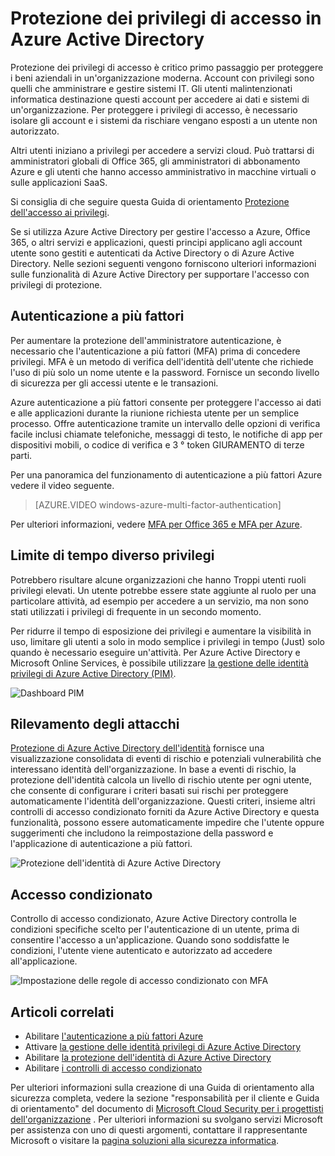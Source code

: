 <properties
    pageTitle="Protezione dei privilegi di accesso in Azure Active Directory | Microsoft Azure"
    description="Un argomento che illustra gli approcci per la protezione dei privilegi di accesso in Azure, Azure Active Directory e Microsoft Online Services."
    services="active-directory"
    documentationCenter=""
    authors="kgremban"
    manager="femila"
    editor="mwahl"/>

<tags
    ms.service="active-directory"
    ms.workload="identity"
    ms.tgt_pltfrm="na"
    ms.devlang="na"
    ms.topic="article"
    ms.date="10/26/2016"
    ms.author="kgremban"/>


# <a name="securing-privileged-access-in-azure-ad"></a>Protezione dei privilegi di accesso in Azure Active Directory

Protezione dei privilegi di accesso è critico primo passaggio per proteggere i beni aziendali in un'organizzazione moderna. Account con privilegi sono quelli che amministrare e gestire sistemi IT. Gli utenti malintenzionati informatica destinazione questi account per accedere ai dati e sistemi di un'organizzazione. Per proteggere i privilegi di accesso, è necessario isolare gli account e i sistemi da rischiare vengano esposti a un utente non autorizzato.

Altri utenti iniziano a privilegi per accedere a servizi cloud. Può trattarsi di amministratori globali di Office 365, gli amministratori di abbonamento Azure e gli utenti che hanno accesso amministrativo in macchine virtuali o sulle applicazioni SaaS.

Si consiglia di che seguire questa Guida di orientamento [Protezione dell'accesso ai privilegi](https://technet.microsoft.com/library/mt631194.aspx).

Se si utilizza Azure Active Directory per gestire l'accesso a Azure, Office 365, o altri servizi e applicazioni, questi principi applicano agli account utente sono gestiti e autenticati da Active Directory o di Azure Active Directory. Nelle sezioni seguenti vengono forniscono ulteriori informazioni sulle funzionalità di Azure Active Directory per supportare l'accesso con privilegi di protezione.

## <a name="multi-factor-authentication"></a>Autenticazione a più fattori

Per aumentare la protezione dell'amministratore autenticazione, è necessario che l'autenticazione a più fattori (MFA) prima di concedere privilegi. MFA è un metodo di verifica dell'identità dell'utente che richiede l'uso di più solo un nome utente e la password. Fornisce un secondo livello di sicurezza per gli accessi utente e le transazioni.

Azure autenticazione a più fattori consente per proteggere l'accesso ai dati e alle applicazioni durante la riunione richiesta utente per un semplice processo. Offre autenticazione tramite un intervallo delle opzioni di verifica facile inclusi chiamate telefoniche, messaggi di testo, le notifiche di app per dispositivi mobili, o codice di verifica e 3 ° token GIURAMENTO di terze parti.

Per una panoramica del funzionamento di autenticazione a più fattori Azure vedere il video seguente.

>[AZURE.VIDEO windows-azure-multi-factor-authentication]

Per ulteriori informazioni, vedere [MFA per Office 365 e MFA per Azure](https://blogs.technet.microsoft.com/ad/2014/02/11/mfa-for-office-365-and-mfa-for-azure/).

## <a name="time-bound-privileges"></a>Limite di tempo diverso privilegi

Potrebbero risultare alcune organizzazioni che hanno Troppi utenti ruoli privilegi elevati. Un utente potrebbe essere state aggiunte al ruolo per una particolare attività, ad esempio per accedere a un servizio, ma non sono stati utilizzati i privilegi di frequente in un secondo momento.

Per ridurre il tempo di esposizione dei privilegi e aumentare la visibilità in uso, limitare gli utenti a solo in modo semplice i privilegi in tempo (Just) solo quando è necessario eseguire un'attività. Per Azure Active Directory e Microsoft Online Services, è possibile utilizzare [la gestione delle identità privilegi di Azure Active Directory (PIM)](http://aka.ms/AzurePIM).


![Dashboard PIM][2]


## <a name="attack-detection"></a>Rilevamento degli attacchi

[Protezione di Azure Active Directory dell'identità](../active-directory-identityprotection.md) fornisce una visualizzazione consolidata di eventi di rischio e potenziali vulnerabilità che interessano identità dell'organizzazione. In base a eventi di rischio, la protezione dell'identità calcola un livello di rischio utente per ogni utente, che consente di configurare i criteri basati sui rischi per proteggere automaticamente l'identità dell'organizzazione. Questi criteri, insieme altri controlli di accesso condizionato forniti da Azure Active Directory e questa funzionalità, possono essere automaticamente impedire che l'utente oppure suggerimenti che includono la reimpostazione della password e l'applicazione di autenticazione a più fattori.

![Protezione dell'identità di Azure Active Directory][3]

## <a name="conditional-access"></a>Accesso condizionato

Controllo di accesso condizionato, Azure Active Directory controlla le condizioni specifiche scelto per l'autenticazione di un utente, prima di consentire l'accesso a un'applicazione. Quando sono soddisfatte le condizioni, l'utente viene autenticato e autorizzato ad accedere all'applicazione.


![Impostazione delle regole di accesso condizionato con MFA][4]


## <a name="related-articles"></a>Articoli correlati

- Abilitare [l'autenticazione a più fattori Azure](../../multi-factor-authentication/multi-factor-authentication-get-started-cloud.md)
- Attivare [la gestione delle identità privilegi di Azure Active Directory](../active-directory-privileged-identity-management-configure.md)
- Abilitare [la protezione dell'identità di Azure Active Directory](../active-directory-identityprotection.md)
- Abilitare [i controlli di accesso condizionato](../active-directory-conditional-access.md)


Per ulteriori informazioni sulla creazione di una Guida di orientamento alla sicurezza completa, vedere la sezione "responsabilità per il cliente e Guida di orientamento" del documento di [Microsoft Cloud Security per i progettisti dell'organizzazione](http://aka.ms/securecustomer) . Per ulteriori informazioni su svolgano servizi Microsoft per assistenza con uno di questi argomenti, contattare il rappresentante Microsoft o visitare la [pagina soluzioni alla sicurezza informatica](https://www.microsoft.com/microsoftservices/campaigns/cybersecurity-protection.aspx).

<!--Image references-->
[1]: ../media/active-directory-privileged-identity-management-configure/Search_PIM.png
[2]: ../media/active-directory-privileged-identity-management-configure/PIM_Dash.png
[3]: ../media/active-directory-identityprotection/29.png
[4]: ../media/active-directory-conditional-access/conditionalaccess-saas-apps.png
